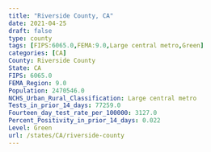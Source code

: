 ```yaml
---
title: "Riverside County, CA"
date: 2021-04-25
draft: false
type: county
tags: [FIPS:6065.0,FEMA:9.0,Large central metro,Green]
categories: [CA]
County: Riverside County
State: CA
FIPS: 6065.0
FEMA_Region: 9.0
Population: 2470546.0
NCHS_Urban_Rural_Classification: Large central metro
Tests_in_prior_14_days: 77259.0
Fourteen_day_test_rate_per_100000: 3127.0
Percent_Positivity_in_prior_14_days: 0.022
Level: Green
url: /states/CA/riverside-county
---
```




